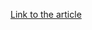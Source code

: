[Link to the article](https://raw.githubusercontent.com/BinaryDefense/ARC-Labs-Hunting-Queries/main/Wineloader/CrowdStrikeFalcon.md)
